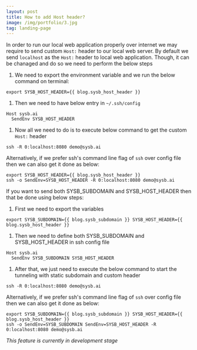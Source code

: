 ```yaml
---
layout: post
title: How to add Host header?
image: /img/portfolio/3.jpg
tag: landing-page
---
```


In order to run our local web application properly over internet we may require to send custom `Host:` header to our local web server. By default we send `localhost` as the `Host:` header to local web application. Though, it can be chanaged and do so we need to perform the below steps
1.  We need to export the environment variable and we run the below command on terminal:
```
export SYSB_HOST_HEADER={{ blog.sysb_host_header }}
```
1. Then we need to have below entry in `~/.ssh/config`
```
Host sysb.ai
  SendEnv SYSB_HOST_HEADER
```
1. Now all we need to do is to execute below command to get the custom `Host:` header
```
ssh -R 0:localhost:8080 demo@sysb.ai
```

Alternatively, if we prefer ssh's command line flag of `ssh` over config file then we can also get it done as below:
```
export SYSB_HOST_HEADER={{ blog.sysb_host_header }}
ssh -o SendEnv=SYSB_HOST_HEADER -R 0:localhost:8080 demo@sysb.ai
```

If you want to send both SYSB_SUBDOMAIN and SYSB_HOST_HEADER then that be done using below steps:
1. First we need to export the variables
```
export SYSB_SUBDOMAIN={{ blog.sysb_subdomain }} SYSB_HOST_HEADER={{ blog.sysb_host_header }}
```
1. Then we need to define both SYSB_SUBDOMAIN and SYSB_HOST_HEADER in ssh config file
```
Host sysb.ai
  SendEnv SYSB_SUBDOMAIN SYSB_HOST_HEADER
```
1. After that, we just need to execute the below command to start the tunneling with static subdomain and custom header
```
ssh -R 0:localhost:8080 demo@sysb.ai
```

Alternatively, if we prefer ssh's command line flag of `ssh` over config file then we can also get it done as below:
```
export SYSB_SUBDOMAIN={{ blog.sysb_subdomain }} SYSB_HOST_HEADER={{ blog.sysb_host_header }}
ssh -o SendEnv=SYSB_SUBDOMAIN SendEnv=SYSB_HOST_HEADER -R 0:localhost:8080 demo@sysb.ai
```

_This feature is currently in development stage_